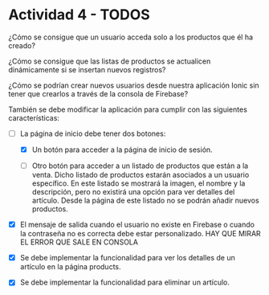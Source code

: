 # Actividad 4 - TODOS

¿Cómo se consigue que un usuario acceda solo a los productos que él ha creado?

¿Cómo se consigue que las listas de productos se actualicen dinámicamente si se insertan nuevos registros?

¿Cómo se podrían crear nuevos usuarios desde nuestra aplicación Ionic sin tener que crearlos a través de la consola de Firebase?

También se debe modificar la aplicación para cumplir con las siguientes características:

- [ ] La página de inicio debe tener dos botones:

    - [x] Un botón para acceder a la página de inicio de sesión.

    - [ ] Otro botón para acceder a un listado de productos que están a la venta. Dicho listado de productos estarán asociados a un usuario específico. En este listado se mostrará la imagen, el nombre y la descripción, pero no existirá una opción para ver detalles del artículo. Desde la página de este listado no se podrán añadir nuevos productos.

- [x] El mensaje de salida cuando el usuario no existe en Firebase o cuando la contraseña no es correcta debe estar personalizado.
    HAY QUE MIRAR EL ERROR QUE SALE EN CONSOLA

- [x] Se debe implementar la funcionalidad para ver los detalles de un artículo en la página products.

- [x] Se debe implementar la funcionalidad para eliminar un artículo.